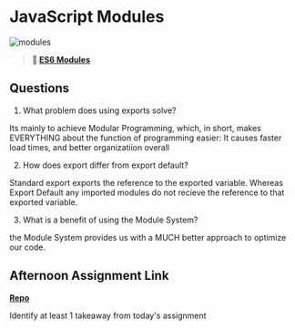 # JavaScript Modules

![modules](https://bcw.blob.core.windows.net/public/img/1015719031845190)

> **📖 [ES6 Modules](https://codeworksacademy.com/fs-student-guide/resources/wk3/01-Modules)**

## Questions

1. What problem does using exports solve?

Its mainly to achieve Modular Programming, which, in short, makes EVERYTHING about the function of programming easier: It causes faster load times, and better organizatiion overall


2. How does export differ from export default?

Standard export exports the reference to the exported variable. Whereas Export Default any imported modules do not recieve the reference to that exported variable.


3. What is a benefit of using the Module System?

the Module System provides us with a MUCH better approach to optimize our code.


## Afternoon Assignment Link

**[Repo](https://github.com/IsaiahSnyder-Programming/02-14-22-Lab)**

Identify at least 1 takeaway from today's assignment
